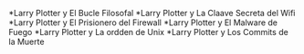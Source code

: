 *Larry Plotter y El Bucle Filosofal
*Larry Plotter y La Claave Secreta del Wifi
*Larry Plotter y El Prisionero del Firewall
*Larry Plotter y El Malware de Fuego
*Larry Plotter y La ordden de Unix
*Larry Plotter y Los Commits de la Muerte

